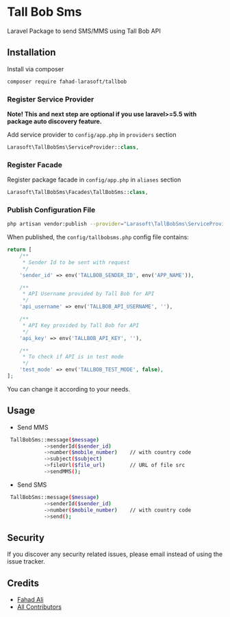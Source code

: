# Tall Bob Sms

Laravel Package to send SMS/MMS using Tall Bob API

## Installation

Install via composer
```bash
composer require fahad-larasoft/tallbob
```

### Register Service Provider

**Note! This and next step are optional if you use laravel>=5.5 with package
auto discovery feature.**

Add service provider to `config/app.php` in `providers` section
```php
Larasoft\TallBobSms\ServiceProvider::class,
```

### Register Facade

Register package facade in `config/app.php` in `aliases` section
```php
Larasoft\TallBobSms\Facades\TallBobSms::class,
```

### Publish Configuration File

```bash
php artisan vendor:publish --provider="Larasoft\TallBobSms\ServiceProvider" --tag="config"
```

When published, the `config/tallbobsms.php` config file contains:

```php
return [
    /**
     * Sender Id to be sent with request
     */
    'sender_id' => env('TALLBOB_SENDER_ID', env('APP_NAME')),

    /**
     * API Username provided by Tall Bob for API
     */
    'api_username' => env('TALLBOB_API_USERNAME', ''),

    /**
     * API Key provided by Tall Bob for API
     */
    'api_key' => env('TALLBOB_API_KEY', ''),

    /**
     * To check if API is in test mode
     */
    'test_mode' => env('TALLBOB_TEST_MODE', false),
];
```

You can change it according to your needs.

## Usage

* Send MMS
```bash
 TallBobSms::message($message)
            ->senderId($sender_id)
            ->number($mobile_number)    // with country code
            ->subject($subject)
            ->fileUrl($file_url)        // URL of file src
            ->sendMMS();
  ```

* Send SMS
```bash
 TallBobSms::message($message)
            ->senderId($sender_id)
            ->number($mobile_number)    // with country code
            ->send();
  ```



## Security

If you discover any security related issues, please email
instead of using the issue tracker.

## Credits
- [Fahad Ali][link-author]
- [All Contributors][link-contributors]


[link-author]: https://www.linkedin.com/in/fahad3
[link-contributors]: https://www.linkedin.com/in/fahad3/
